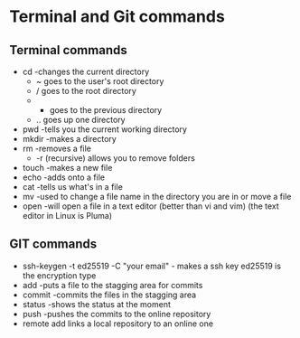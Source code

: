# Terminal and Git commands
## Terminal commands
- cd -changes the current directory
    - ~ goes to the user's root directory
    - / goes to the root directory
    - - goes to the previous directory
    - .. goes up one directory
- pwd -tells you the current working directory
- mkdir -makes a directory
- rm -removes a file
    - -r (recursive) allows you to remove folders
- touch -makes a new file
- echo -adds onto a file
- cat -tells us what's in a file
- mv -used to change a file name in the directory you are in or move a file
- open -will open a file in a text editor (better than vi and vim) (the text editor in Linux is Pluma)

## GIT commands
- ssh-keygen -t ed25519 -C "your email" - makes a ssh key ed25519 is the encryption type
- add -puts a file to the stagging area for commits
- commit -commits the files in the stagging area
- status -shows the status at the moment
- push -pushes the commits to the online repository
- remote add <name> <url> links a local repository to an online one
